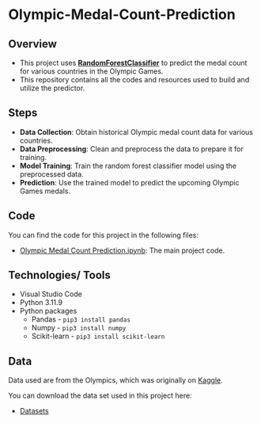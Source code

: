 # Olympic-Medal-Count-Prediction


## Overview

- This project uses [**RandomForestClassifier**](https://www.ibm.com/topics/random-forest) to predict the medal count for various countries in the Olympic Games. 
- This repository contains all the codes and resources used to build and utilize the predictor.

## Steps

- **Data Collection**: Obtain historical Olympic medal count data for various countries.
- **Data Preprocessing**: Clean and preprocess the data to prepare it for training.
- **Model Training**: Train the random forest classifier model using the preprocessed data.
- **Prediction**: Use the trained model to predict the upcoming Olympic Games medals.

## Code

You can find the code for this project in the following files:

- [Olympic Medal Count Prediction.ipynb](https://github.com/Pranav1215/Olympics-Prediction/blob/main/1994.ipynb): The main project code.

## Technologies/ Tools

* Visual Studio Code
* Python 3.11.9
* Python packages
  * Pandas - `pip3 install pandas`
  * Numpy - `pip3 install numpy`
  * Scikit-learn - `pip3 install scikit-learn`


## Data

Data used are from the Olympics, which was originally on [Kaggle](https://www.kaggle.com/datasets/youssefismail20/olympic-games-1994-2024).

You can download the data set used in this project here:
* [Datasets](https://github.com/Haresh-github/olympic-games-data-prediction-using-RandomForestClassifier/tree/main/dataset/archive)